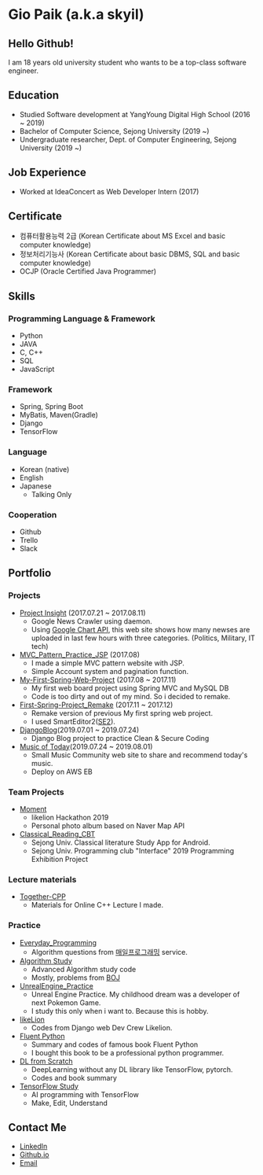 # Gio Paik (a.k.a skyil)
## Hello Github!
I am 18 years old university student who wants to be a top-class software engineer. 
## Education
- Studied Software development at YangYoung Digital High School (2016 ~ 2019)
- Bachelor of Computer Science, Sejong University (2019 ~)
- Undergraduate researcher, Dept. of Computer Engineering, Sejong University (2019 ~)
## Job Experience
- Worked at IdeaConcert as Web Developer Intern (2017)
## Certificate
- 컴퓨터활용능력 2급 (Korean Certificate about MS Excel and basic computer knowledge)
- 정보처리기능사 (Korean Certificate about basic DBMS, SQL and basic computer knowledge)
- OCJP (Oracle Certified Java Programmer)
## Skills
### Programming Language & Framework
- Python
- JAVA
- C, C++
- SQL
- JavaScript
### Framework
- Spring, Spring Boot
- MyBatis, Maven(Gradle)
- Django
- TensorFlow
### Language
- Korean (native)
- English
- Japanese
  - Talking Only
### Cooperation
- Github
- Trello
- Slack
## Portfolio
### Projects
- [Project Insight](https://github.com/skyil7/Project-Insight) (2017.07.21 ~ 2017.08.11)
  - Google News Crawler using daemon.
  - Using [Google Chart API](https://developers.google.com/chart/), this web site shows how many newses are uploaded in last few hours with three categories. (Politics, Military, IT tech)
- [MVC_Pattern_Practice_JSP](https://github.com/skyil7/MVC_Pattern_Practice_JSP) (2017.08)
  - I made a simple MVC pattern website with JSP.
  - Simple Account system and pagination function.
- [My-First-Spring-Web-Project](https://github.com/skyil7/My-First-Spring-Web-Project) (2017.08 ~ 2017.11)
  - My first web board project using Spring MVC and MySQL DB
  - Code is too dirty and out of my mind. So i decided to remake.
- [First-Spring-Project_Remake](https://github.com/skyil7/First-Spring-Project_Remake) (2017.11 ~ 2017.12)
  - Remake version of previous My first spring web project.
  - I used SmartEditor2([SE2](https://github.com/naver/smarteditor2)).
- [DjangoBlog](https://github.com/skyil7/DjangoBlog)(2019.07.01 ~ 2019.07.24)
  - Django Blog project to practice Clean & Secure Coding
- [Music of Today](https://github.com/skyil7/Music_of_Today)(2019.07.24 ~ 2019.08.01)
  - Small Music Community web site to share and recommend today's music.
  - Deploy on AWS EB
### Team Projects
- [Moment](https://github.com/skyil7/Moment)
  - likelion Hackathon 2019
  - Personal photo album based on Naver Map API
- [Classical_Reading_CBT](https://github.com/sejong-interface/2019_Classical_Reading)
  - Sejong Univ. Classical literature Study App for Android.
  - Sejong Univ. Programming club "Interface" 2019 Programming Exhibition Project
### Lecture materials
- [Together-CPP](https://github.com/skyil7/Together-CPP)
  - Materials for Online C++ Lecture I made.
### Practice
- [Everyday_Programming](https://github.com/skyil7/Everyday_Programming)
  - Algorithm questions from [매일프로그래밍](http://mailprogramming.com/) service.
- [Algorithm Study](https://github.com/skyil7/AlgorithmStudy)
  - Advanced Algorithm study code
  - Mostly, problems from [BOJ](https://acmicpc.net)
- [UnrealEngine_Practice](https://github.com/skyil7/UnrealEngine_Practice)
  - Unreal Engine Practice. My childhood dream was a developer of next Pokemon Game.
  - I study this only when i want to. Because this is hobby.
- [likeLion](https://github.com/skyil7/likeLion)
  - Codes from Django web Dev Crew Likelion.
- [Fluent Python](https://github.com/skyil7/Fluent-Python)
  - Summary and codes of famous book Fluent Python
  - I bought this book to be a professional python programmer.
- [DL from Scratch](https://github.com/skyil7/DL-from-Scratch)
  - DeepLearning without any DL library like TensorFlow, pytorch.
  - Codes and book summary
- [TensorFlow Study](https://github.com/skyil7/TensorFlow_Study)
  - AI programming with TensorFlow
  - Make, Edit, Understand
## Contact Me
- [LinkedIn](https://www.linkedin.com/in/%EC%A7%80%EC%98%A4-%EB%B0%B1-476348175/?locale=en_US)
- [Github.io](https://skyil7.github.io)
- [Email](giopaik@naver.com)
